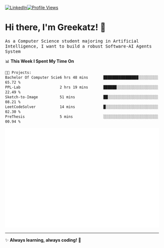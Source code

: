 [![LinkedIn](https://img.shields.io/badge/LinkedIn-0077B5?style=flat&logo=linkedin&logoColor=white)](https://www.linkedin.com/in/hungarbeit1912/)[![Profile Views](https://komarev.com/ghpvc/?username=Greekatz&color=blue&style=flat-square)](https://github.com/Greekatz)  


# Hi there, I'm Greekatz! 👋

<samp>As a Computer Science student majoring in Artificial Intelligence, I want to build a robust Software-AI Agents System<samp>


<!--START_SECTION:waka-->
📊 **This Week I Spent My Time On** 

```text
🐱‍💻 Projects: 
Bachelor Of Computer Scie6 hrs 48 mins       ████████████████░░░░░░░░░   65.72 % 
PPL-Lab                  2 hrs 19 mins       ██████░░░░░░░░░░░░░░░░░░░   22.49 % 
Sketch-to-Image          51 mins             ██░░░░░░░░░░░░░░░░░░░░░░░   08.21 % 
LeetCodeSolver           14 mins             █░░░░░░░░░░░░░░░░░░░░░░░░   02.30 % 
PreThesis                5 mins              ░░░░░░░░░░░░░░░░░░░░░░░░░   00.94 % 
```


<!--END_SECTION:waka-->

![Full-year Contribution Calendar](https://github.com/Greekatz/Greekatz/blob/main/metrics.plugin.isocalendar.fullyear.svg)

---
✨ **Always learning, always coding!** 🚀
